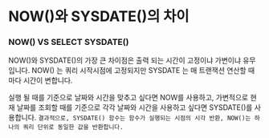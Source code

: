 # NOW()와 SYSDATE()의 차이

### NOW() VS SELECT SYSDATE()

NOW()와 SYSDATE()의 가장 큰 차이점은 출력 되는 시간이 고정이냐 가변이냐 유무입니다.
NOW() 는 쿼리 시작시점에 고정되지만 SYSDATE 는 매 트랜잭션 연산할 때 마다 시간이 변합니다.

실행 될 때를 기준으로 날짜와 시간을 맞추고 싶다면 NOW를 사용하고, 가변적으로 현재 날짜를 조회할 때를 기준으로 각각 날짜와 시간을 사용하고 싶다면 SYSDATE()를 사용합니다.
`결과적으로, SYSDATE() 함수는 함수가 실행되는 시점의 시각 반환, NOW()는 하나의 쿼리 단위로 동일한 값을 반환합니다.`